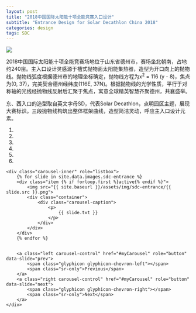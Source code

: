```yaml
---
layout: post
title: "2018中国国际太阳能十项全能竞赛入口设计"
subtitle: "Entrance Design for Solar Decathlon China 2018"
categories: design
tags: SDC
---
```



<img src="{{ site.baseurl }}/assets/img/sdc-entrance/s1.png" class="post-img">

2018中国国际太阳能十项全能竞赛场地位于山东省德州市，赛场坐北朝南，占地约240亩。主入口设计灵感源于槽式抛物面太阳能集热器，造型为开口向上的抛物线。抛物线弧度根据德州市的地理坐标确定，抛物线方程为x<sup>2</sup> = 116 (y - 8)，焦点为(0, 37)，完美契合德州经纬度(116E, 37N)。根据抛物线的光学性质，平行于对称轴的光线经抛物线反射后汇聚于焦点，寓意全球精英智慧齐聚德州，共襄盛举。

<!-- more -->

东、西入口的造型取自英文字母SD，代表Solar Decathlon，点明园区主题，展现大赛标识。三段抛物线构筑出整体框架曲线，造型简洁灵动，呼应主入口设计元素。

<div id="myCarousel" class="carousel slide" data-ride="carousel">
	<!-- Indicators -->
	<ol class="carousel-indicators">
		<li data-target="#myCarousel" data-slide-to="0" class="active"></li>
		<li data-target="#myCarousel" data-slide-to="1"></li>
		<li data-target="#myCarousel" data-slide-to="2"></li>
		<li data-target="#myCarousel" data-slide-to="3"></li>
		<li data-target="#myCarousel" data-slide-to="4"></li>
		<li data-target="#myCarousel" data-slide-to="5"></li>
	</ol>


	<div class="carousel-inner" role="listbox">
		{% for slide in site.data.images.sdc-entrance %}
		<div class="item {% if forloop.first %}active{% endif %}">
			<img src="{{ site.baseurl }}/assets/img/sdc-entrance/{{ slide.src }}.png">
			<div class="container">
				<div class="carousel-caption">
					<p>
						{{ slide.txt }}
					</p>
				</div>
			</div>
		</div>
		{% endfor %}


		<a class="left carousel-control" href="#myCarousel" role="button" data-slide="prev">
			<span class="glyphicon glyphicon-chevron-left"></span>
			<span class="sr-only">Previous</span>
		</a>
		<a class="right carousel-control" href="#myCarousel" role="button" data-slide="next">
			<span class="glyphicon glyphicon-chevron-right"></span>
			<span class="sr-only">Next</span>
		</a>
	</div>
</div>
